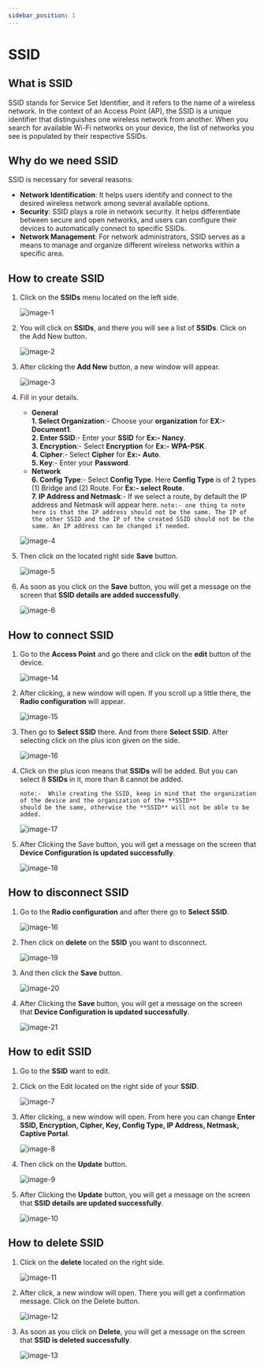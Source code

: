 ```yaml
---
sidebar_position: 1
---
```


# SSID

## What is SSID
SSID stands for Service Set Identifier, and it refers to the name of a wireless network. In the context of an Access Point (AP), the SSID is a unique identifier that distinguishes one wireless network from another. When you search for available Wi-Fi networks on your device, the list of networks you see is populated by their respective SSIDs.

## Why do we need SSID
SSID is necessary for several reasons:

- **Network Identification**: It helps users identify and connect to the desired wireless network among several available options.          
- **Security**: SSID plays a role in network security. It helps differentiate between secure and open networks, and users can configure their devices to automatically connect to specific SSIDs.             
- **Network Management**: For network administrators, SSID serves as a means to manage and organize different wireless networks within a specific area.   

## How to create SSID
1. Click on the **SSIDs** menu located on the left side.

   ![image-1](./images/image-1.png)

2. You will click on **SSIDs**, and there you will see a list of **SSIDs**. Click on the Add New button.

   ![image-2](./images/image-2.png)

3. After clicking the **Add New** button, a new window will appear.

   ![image-3](./images/image-3.PNG)

4. Fill in your details.  
   - **General**    
   **1. Select Organization**:- Choose your **organization** for **EX:- Document1**.   
   **2. Enter SSID**:-  Enter your **SSID** for **Ex:- Nancy**.      
   **3. Encryption**:- Select **Encryption** for **Ex:- WPA-PSK**.   
   **4. Cipher**:- Select **Cipher** for **Ex:- Auto**.   
   **5. Key**:- Enter your **Password**.  
   - **Network**  
   **6. Config Type**:- Select **Config Type**. Here **Config Type** is of 2 types (1) Bridge and (2) Route. For **Ex:- select Route**.        
   **7. IP Address and Netmask**:- If we select a route, by default the IP address and Netmask will appear here. ``` note:- one thing to note here is that the IP address should not be the same. The IP of the other SSID and the IP of the created SSID should not be the same. An IP address can be changed if needed. ```      
   
   ![image-4](./images/image-4.png)   

5. Then click on the located right side **Save** button.

   ![image-5](./images/image-5.png)

6. As soon as you click on the **Save** button, you will get a message on the screen that **SSID details are added successfully**.

   ![image-6](./images/image-6.png)

## How to connect SSID

1. Go to the **Access Point** and go there and click on the **edit** button of the device.

   ![image-14](./images/image-14.png)

2. After clicking, a new window will open. If you scroll up a little there, the **Radio configuration** will appear.

   ![image-15](./images/image-15.PNG)

3. Then go to **Select SSID** there. And from there **Select SSID**. After selecting click on the plus icon given on the side.

   ![image-16](./images/image-16.png)

4. Click on the plus icon means that **SSIDs** will be added. But you can select 8 **SSIDs** in it, more than 8 cannot be added.
   ```
   note:-  While creating the SSID, keep in mind that the organization of the device and the organization of the **SSID**
   should be the same, otherwise the **SSID** will not be able to be added.
   ```
   ![image-17](./images/image-17.png)

5. After Clicking the Save button, you will get a message on the screen that **Device Configuration is updated successfully**.

   ![image-18](./images/image-18.png)

## How to disconnect SSID  
1. Go to the **Radio configuration** and after there go to **Select SSID**.

   ![image-16](./images/image-16.png)

2. Then click on **delete** on the **SSID** you want to disconnect. 

   ![image-19](./images/image-19.png)

3. And then click the **Save** button.

   ![image-20](./images/image-20.png)

4. After Clicking the **Save** button, you will get a message on the screen that **Device Configuration is updated successfully**.

   ![image-21](./images/image-21.png)
     
## How to edit SSID

1. Go to the **SSID** want to edit.
2. Click on the Edit located on the right side of your **SSID**.

   ![image-7](./images/image-7.png)

3. After clicking, a new window will open. From here you can change **Enter SSID, Encryption, Cipher, Key, Config Type, IP Address, Netmask, Captive Portal**.

   ![image-8](./images/image-8.png)

4. Then click on the **Update** button.

   ![image-9](./images/image-9.png)

5. After Clicking the **Update** button, you will get a message on the screen that **SSID details are updated successfully**.

   ![image-10](./images/image-10.png)

## How to delete SSID 
1. Click on the **delete** located on the right side.

   ![image-11](./images/image-11.png)

2. After click, a new window will open. There you will get a confirmation message. Click on the Delete button.

   ![image-12](./images/image-12.png)

3. As soon as you click on **Delete**, you will get a message on the screen that **SSID is deleted successfully**.

   ![image-13](./images/image-13.png)

